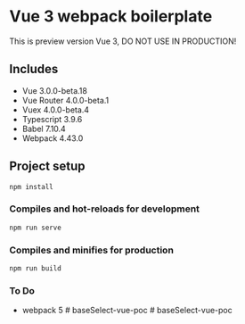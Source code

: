 # Vue 3 webpack boilerplate

This is preview version Vue 3, DO NOT USE IN PRODUCTION!

## Includes

- Vue 3.0.0-beta.18
- Vue Router 4.0.0-beta.1
- Vuex 4.0.0-beta.4
- Typescript 3.9.6
- Babel 7.10.4
- Webpack 4.43.0


## Project setup
```
npm install
```

### Compiles and hot-reloads for development
```
npm run serve
```

### Compiles and minifies for production
```
npm run build
```

### To Do
- webpack 5
#   b a s e S e l e c t - v u e - p o c  
 #   b a s e S e l e c t - v u e - p o c  
 